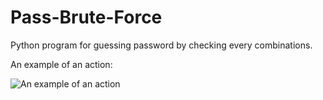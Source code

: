 # Pass-Brute-Force


Python program for guessing password by checking every combinations.
  
An example of an action:

![  
An example of an action](https://media4.giphy.com/media/Kf9rktdxHBbno6KT9y/giphy.gif?cid=790b76119254bd2bb70f2fe98c7cdb046f8fe7b11fc17b8e&rid=giphy.gif&ct=g)
